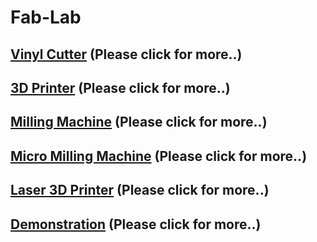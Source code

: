 
#                    Fab-Lab   

##   [Vinyl  Cutter](/mdfiles/Vinyl-Cutter.md)  **(Please click  for  more..)**

##   [3D Printer](3D-printer.md)   **(Please click  for  more..)**

##   [Milling Machine](/mdfiles/Milling-Machine.md)    **(Please click  for  more..)**

##   [Micro Milling  Machine](/mdfiles/Micro-Milling-Machine.md)   **(Please click  for  more..)**

##   [Laser 3D  Printer](/mdfiles/Laser-3D-Printer.md)  **(Please click  for  more..)**

##   [Demonstration](/mdfiles/Project-Demo.md)   **(Please click  for  more..)**

